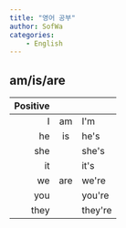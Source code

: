 ```yaml
---
title: "영어 공부"
author: SofWa
categories:
    - English
---
```

## am/is/are

|Positive|||
|---:|:----:|:---|
|I|am|I'm|
|he|is|he's|
|she||she's|
|it||it's|
|we|are|we're|
|you||you're|
|they||they're|